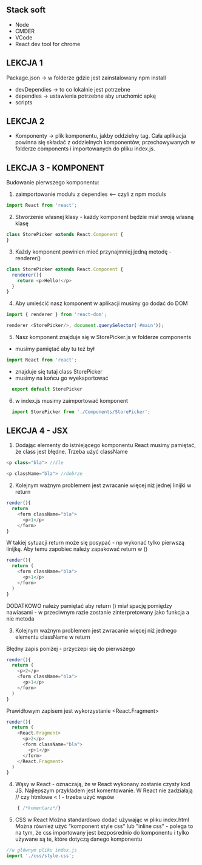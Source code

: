 Stack soft
-------------------------
* Node
* CMDER
* VCode
* React dev tool for chrome

LEKCJA 1
-------------------------

Package.json -> w folderze gdzie jest zainstalowany npm install
* devDependies -> to co lokalnie jest potrzebne
* dependies -> ustawienia potrzebne aby uruchomić apkę
* scripts

LEKCJA 2
-------------------------
* Komponenty -> plik komponentu, jakby oddzielny tag. Cała aplikacja powinna się składać z oddzielnych komponentów, przechowywanych w folderze
components i importowanych do pliku index.js.

LEKCJA 3 - KOMPONENT
-------------------------

Budowanie pierwszego komponentu:
1. zaimportowanie modułu z dependies <-- czyli z npm moduls
```javascript
import React from 'react';
```

2. Stworzenie własnej klasy - każdy komponent będzie miał swoją własną klasę
```javascript
class StorePicker extends React.Component {
}
```

3. Każdy komponent powinien mieć przynajmniej jedną metodę - renderer()

```javascript
class StorePicker extends React.Component {
  renderer(){
    return <p>Hello!</p>
  }
}
```

4. Aby umieścić nasz komponent w aplikacji musimy go dodać do DOM
```javascript
import { renderer } from 'react-dom';

renderer <StorePicker/>, document.querySelector('#main'));
```

5. Nasz komponent znajduje się w StorePicker.js w folderze components
  * musimy pamiętać aby tu też był 
  ```javascript
  import React from 'react';
  ````
  * znajduje się tutaj class StorePicker
  * musimy na końcu go wyeksportować 
  ```javascript
    export default StorePicker
 ```   
6. w index.js musimy zaimportować komponent
```javascript
  import StorePicker from './Components/StorePicker';
  ```

  LEKCJA 4 - JSX
-------------------------
1. Dodając elementy do istniejącego komponentu React musimy pamiętać, że class jest błędne. Trzeba użyć className
```javascript
<p class="bla"> //źle
```

```javascript
<p className="bla"> //dobrze
```

2. Kolejnym ważnym problemem jest zwracanie więcej niż jednej linijki w return
```javascript
render(){
  return
    <form className="bla">
      <p>1</p>
    </form>
}
```
W takiej sytuacji return może się posypać - np wykonać tylko pierwszą linijkę. Aby temu zapobiec należy zapakować return w ()
```javascript
render(){
  return (
    <form className="bla">
      <p>1</p>
    </form>
  )
}
```
DODATKOWO należy pamiętać aby return () miał spację pomiędzy nawiasami -  w przeciwnym razie zostanie zinterpretowany jako funkcja a nie metoda

3. Kolejnym ważnym problemem jest zwracanie więcej niż jednego elementu className w return

Błędny zapis poniżej - przyczepi się do pierwszego <p>
```javascript
render(){
  return (
    <p>2</p>
    <form className="bla">
      <p>1</p>
    </form>
  )
}
```

Prawidłowym zapisem jest wykorzystanie <React.Fragment>
```javascript
render(){
  return (
    <React.Fragment>
      <p>2</p>
      <form className="bla">
        <p>1</p>
      </form>
    </React.Fragment>
  )
}
```

4. Wąsy w React - oznaczają, że w React wykonany zostanie czysty kod JS. Najlepszym przykładem jest komentowanie. W React nie zadziałają // czy htmlowe < ! - trzeba użyć wąsów
```javascript
    { /*komentarz*/}
```

5. CSS w React
Można standardowo dodać używając <link rel> w pliku index.html
Można również użyć "komponent style css" lub "inline css"  - polega to na tym, że css importowany jest bezpośrednio do komponentu i tylko używane są te, które dotyczą danego komponentu
```javascript
//w głównym pliku index.js
import './css/style.css';